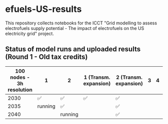 # efuels-US-results

This repository collects notebooks for the ICCT "Grid modelling to assess electrofuels supply potential - The impact of electrofuels on the US electricity grid" project.

## Status of model runs and uploaded results (Round 1 - Old tax credits)

| 100 nodes - 3h resolution | 1      | 2       | 1 (Transm. expansion)  | 2 (Transm. expansion)  | 3 | 4 | 5        | 6   | 7 | 8 | 9 | 10  | 10 (Transm. expansion)  |
|---------------------------|--------|---------|------------------------|------------------------|---|---|----------|-----|---|---|---|------|------------------------|
| 2030                      | ✅     | ✅      | ✅                     | ✅                    |   |   | ✅       | ✅  |   |   |   |      | ✅                    |
| 2035                      | running| ✅      |                        | ✅                     |   |   | running  | ✅  |   |   |   |      | ✅                    |
| 2040                      |        | running |                        | ✅                     |   |   | | running| ✅  |   |   |   |      | ✅                    |

